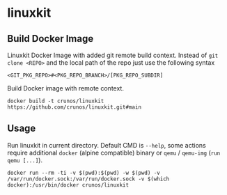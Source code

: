 # linuxkit

## Build Docker Image

Linuxkit Docker Image with added git remote build context. Instead of `git clone <REPO>` and the local path of the repo just use the following syntax 
```
<GIT_PKG_REPO>#<PKG_REPO_BRANCH>/[PKG_REPO_SUBDIR]
```

Build Docker image with remote context.

```
docker build -t crunos/linuxkit https://github.com/crunos/linuxkit.git#main
```

## Usage

Run linuxkit in current directory. Default CMD is `--help`, some actions require additional `docker` (alpine compatible) binary or `qemu` / `qemu-img` (`run qemu [...]`).
```
docker run --rm -ti -v $(pwd):$(pwd) -w $(pwd) -v /var/run/docker.sock:/var/run/docker.sock -v $(which docker):/usr/bin/docker crunos/linuxkit 
```
